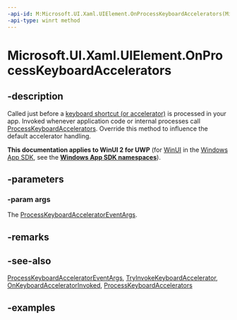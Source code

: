 ```yaml
---
-api-id: M:Microsoft.UI.Xaml.UIElement.OnProcessKeyboardAccelerators(Microsoft.UI.Xaml.Input.ProcessKeyboardAcceleratorEventArgs)
-api-type: winrt method
---
```


<!-- Method syntax.
virtual protected void UIElement.OnProcessKeyboardAccelerators(ProcessKeyboardAcceleratorEventArgs args)
-->

# Microsoft.UI.Xaml.UIElement.OnProcessKeyboardAccelerators

## -description
Called just before a [keyboard shortcut (or accelerator)](../microsoft.ui.xaml.input/keyboardaccelerator.md) is processed in your app. Invoked whenever application code or internal processes call [ProcessKeyboardAccelerators](uielement_processkeyboardaccelerators.md). Override this method to influence the default accelerator handling.

**This documentation applies to WinUI 2 for UWP** (for [WinUI](/windows/apps/winui/winui3/) in the [Windows App SDK](/windows/apps/windows-app-sdk/), see the **[Windows App SDK namespaces](/windows/windows-app-sdk/api/winrt/)**).

## -parameters
### -param args
The [ProcessKeyboardAcceleratorEventArgs](../microsoft.ui.xaml.input/processkeyboardacceleratoreventargs.md).

## -remarks

## -see-also
[ProcessKeyboardAcceleratorEventArgs](../microsoft.ui.xaml.input/processkeyboardacceleratoreventargs.md), [TryInvokeKeyboardAccelerator](uielement_tryinvokekeyboardaccelerator_236549054.md), [OnKeyboardAcceleratorInvoked](uielement_onkeyboardacceleratorinvoked_964083415.md), [ProcessKeyboardAccelerators](uielement_processkeyboardaccelerators.md)


## -examples

